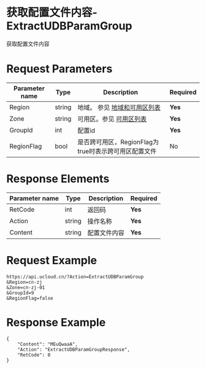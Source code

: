 # 获取配置文件内容-ExtractUDBParamGroup

获取配置文件内容

# Request Parameters
|Parameter name|Type|Description|Required|
|---|---|---|---|
|Region|string|地域。 参见 [地域和可用区列表](api/summary/regionlist)|**Yes**|
|Zone|string|可用区。参见 [可用区列表](api/summary/regionlist)|**Yes**|
|GroupId|int|配置id|**Yes**|
|RegionFlag|bool|是否跨可用区，RegionFlag为true时表示跨可用区配置文件|No|

# Response Elements
|Parameter name|Type|Description|Required|
|---|---|---|---|
|RetCode|int|返回码|**Yes**|
|Action|string|操作名称|**Yes**|
|Content|string|配置文件内容|**Yes**|

# Request Example
```
https://api.ucloud.cn/?Action=ExtractUDBParamGroup
&Region=cn-zj
&Zone=cn-zj-01
&GroupId=9
&RegionFlag=false
```

# Response Example
```
{
    "Content": "MEuQwaaA", 
    "Action": "ExtractUDBParamGroupResponse", 
    "RetCode": 0
}
```

